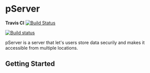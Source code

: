 # pServer
**Travis CI** [![Build Status](https://travis-ci.org/itsp-services/pServer.svg?branch=master&label=Travis)](https://travis-ci.org/itsp-services/pServer)

[![Build status](https://ci.appveyor.com/api/projects/status/t9tma0225pmgtjq0/branch/master?svg=true)](https://ci.appveyor.com/project/Andi1603/pserver/branch/master)

pServer is a server that let's users store data securily and makes it accessible from multiple locations.
## Getting Started
